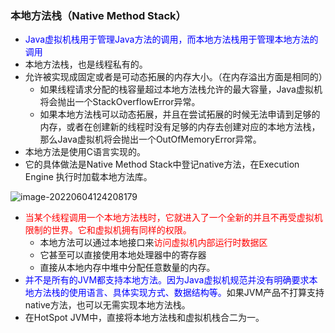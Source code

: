 ### 本地方法栈（Native Method Stack）

- <font color='blue'>Java虚拟机栈用于管理Java方法的调用，而本地方法栈用于管理本地方法的调用</font>
- 本地方法栈，也是线程私有的。
- 允许被实现成固定或者是可动态拓展的内存大小。（在内存溢出方面是相同的）
  - 如果线程请求分配的栈容量超过本地方法栈允许的最大容量，Java虚拟机将会抛出一个StackOverflowError异常。
  - 如果本地方法栈可以动态拓展，并且在尝试拓展的时候无法申请到足够的内存，或者在创建新的线程时没有足够的内存去创建对应的本地方法栈，那么Java虚拟机将会抛出一个OutOfMemoryError异常。
- 本地方法是使用C语言实现的。
- 它的具体做法是Native Method Stack中登记native方法，在Execution Engine 执行时加载本地方法库。

![image-20220604124208179](https://xingqiu-tuchuang-1256524210.cos.ap-shanghai.myqcloud.com/589/image-20220604124208179.png)

- <font color='red'>当某个线程调用一个本地方法栈时，它就进入了一个全新的并且不再受虚拟机限制的世界。它和虚拟机拥有同样的权限。</font>
  - 本地方法可以通过本地接口来<font color='red'>访问虚拟机内部运行时数据区</font>
  - 它甚至可以直接使用本地处理器中的寄存器
  - 直接从本地内存中堆中分配任意数量的内存。
- <font color='blue'>并不是所有的JVM都支持本地方法。因为Java虚拟机规范并没有明确要求本地方法栈的使用语言、具体实现方式、数据结构等。</font>如果JVM产品不打算支持native方法，也可以无需实现本地方法栈。
- 在HotSpot JVM中，直接将本地方法栈和虚拟机栈合二为一。